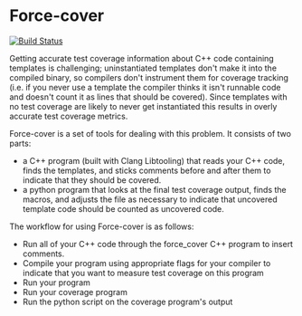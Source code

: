 # Force-cover

[![Build Status](https://travis-ci.org/emilydolson/force-cover.svg?branch=master)](https://travis-ci.org/emilydolson/force-cover)

Getting accurate test coverage information about C++ code containing templates is challenging; uninstantiated templates don't make it into the compiled binary, so compilers don't instrument them for coverage tracking (i.e. if you never use a template the compiler thinks it isn't runnable code and doesn't count it as lines that should be covered). Since templates with no test coverage are likely to never get instantiated this results in overly accurate test coverage metrics.

Force-cover is a set of tools for dealing with this problem. It consists of two parts: 
* a C++ program (built with Clang Libtooling) that reads your C++ code, finds the templates, and sticks comments before and after them to indicate that they should be covered.
* a python program that looks at the final test coverage output, finds the macros, and adjusts the file as necessary to indicate that uncovered template code should be counted as uncovered code.

The workflow for using Force-cover is as follows:
* Run all of your C++ code through the force_cover C++ program to insert comments.
* Compile your program using appropriate flags for your compiler to indicate that you want to measure test coverage on this program
* Run your program
* Run your coverage program 
* Run the python script on the coverage program's output
